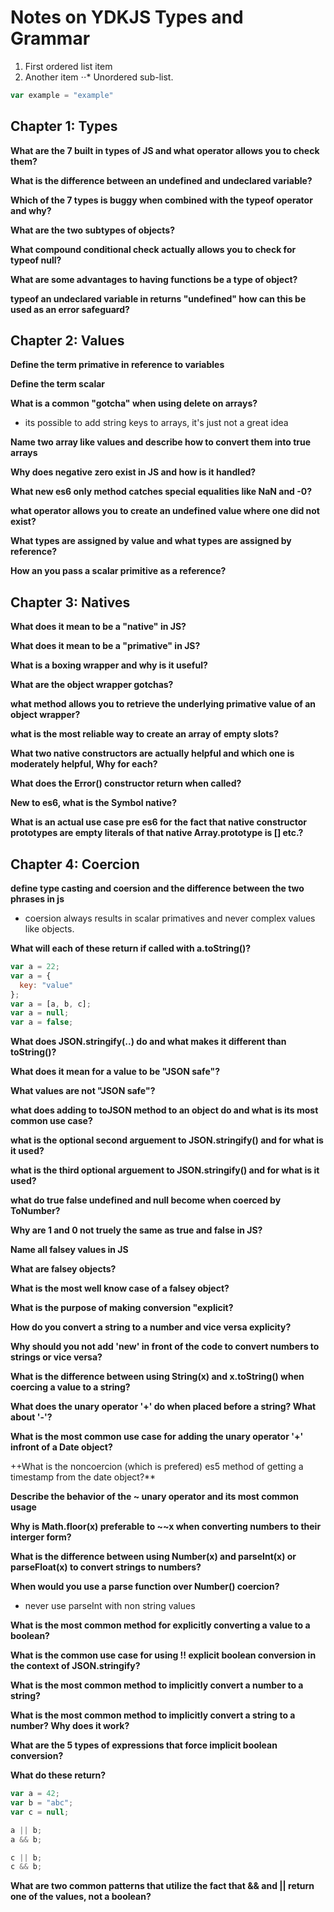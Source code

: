 # Notes on YDKJS Types and Grammar

1. First ordered list item
2. Another item
⋅⋅* Unordered sub-list. 
```javascript
var example = "example"
```

## Chapter 1: Types

**What are the 7 built in types of JS and what operator allows you to check them?**

**What is the difference between an undefined and undeclared variable?**

**Which of the 7 types is buggy when combined with the typeof operator and why?**

**What are the two subtypes of objects?**

**What compound conditional check actually allows you to check for typeof null?**

**What are some advantages to having functions be a type of object?**

**typeof an undeclared variable in returns "undefined" how can this be used as an error safeguard?**


## Chapter 2: Values

**Define the term primative in reference to variables**

**Define the term scalar**

**What is a common "gotcha" when using delete on arrays?**

- its possible to add string keys to arrays, it's just not a great idea

**Name two array like values and describe how to convert them into true arrays**

**Why does negative zero exist in JS and how is it handled?**

**What new es6 only method catches special equalities like NaN and -0?**

**what operator allows you to create an undefined value where one did not exist?**

**What types are assigned by value and what types are assigned by reference?**

**How an you pass a scalar primitive as a reference?**


## Chapter 3: Natives

**What does it mean to be a "native" in JS?**

**What does it mean to be a "primative" in JS?**

**What is a boxing wrapper and why is it useful?**
 
**What are the object wrapper gotchas?**

**what method allows you to retrieve the underlying primative value of an object wrapper?** 

**what is the most reliable way to create an array of empty slots?**

**What two native constructors are actually helpful and which one is moderately helpful, Why for each?**

**What does the Error() constructor return when called?**

**New to es6, what is the Symbol native?**

**What is an actual use case pre es6 for the fact that native constructor prototypes are empty literals of that native Array.prototype is \[\] etc.?**

## Chapter 4: Coercion

**define type casting and coersion and the difference between the two phrases in js**

- coersion always results in scalar primatives and never complex values like objects.

**What will each of these return if called with a.toString()?**
```javascript
var a = 22;
var a = {
  key: "value"
};
var a = [a, b, c];
var a = null;
var a = false;
```
**What does JSON.stringify(..) do and what makes it different than toString()?**

**What does it mean for a value to be "JSON safe"?**

**What values are not "JSON safe"?**

**what does adding to toJSON method to an object do and what is its most common use case?**

**what is the optional second arguement to JSON.stringify() and for what is it used?**

**what is the third optional arguement to JSON.stringify() and for what is it used?**

**what do true false undefined and null become when coerced by ToNumber?**

**Why are 1 and 0 not truely the same as true and false in JS?**

**Name all falsey values in JS**

**What are falsey objects?**

**What is the most well know case of a falsey object?**

**What is the purpose of making conversion "explicit?**

**How do you convert a string to a number and vice versa explicity?**

**Why should you not add 'new' in front of the code to convert numbers to strings or vice versa?**

**What is the difference between using String(x) and x.toString() when coercing a value to a string?**

**What does the unary operator '+' do when placed before a string? What about '-'?**

**What is the most common use case for adding the unary operator '+' infront of a Date object?**

++What is the noncoercion (which is prefered) es5 method of getting a timestamp from the date object?**

**Describe the behavior of the ~ unary operator and its most common usage**

**Why is Math.floor(x) preferable to \~\~x when converting numbers to their interger form?**

**What is the difference between using Number(x) and parseInt(x) or parseFloat(x) to convert strings to numbers?**

**When would you use a parse function over Number() coercion?**

- never use parseInt with non string values

**What is the most common method for explicitly converting a value to a boolean?**

**What is the common use case for using !! explicit boolean conversion in the context of JSON.stringify?**

**What is the most common method to implicitly convert a number to a string?**

**What is the most common method to implicitly convert a string to a number? Why does it work?**

**What are the 5 types of expressions that force implicit boolean conversion?**

**What do these return?**
```javascript
var a = 42;
var b = "abc";
var c = null;

a || b;
a && b;

c || b;
c && b;
```
**What are two common patterns that utilize the fact that && and || return one of the values, not a boolean?**
